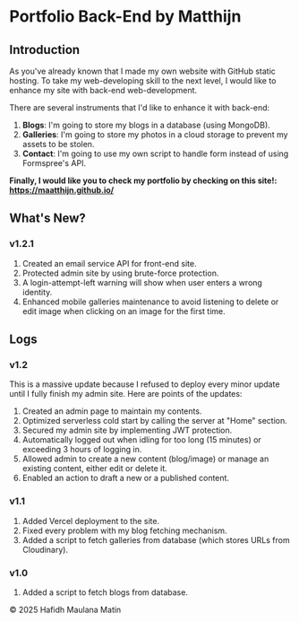 # Portfolio Back-End by Matthijn

## Introduction

As you've already known that I made my own website with GitHub static hosting. To take my web-developing skill to the next level, I would like to enhance my site with back-end web-development.

There are several instruments that I'd like to enhance it with back-end:
1. **Blogs**: I'm going to store my blogs in a database (using MongoDB).
2. **Galleries**: I'm going to store my photos in a cloud storage to prevent my assets to be stolen.
3. **Contact**: I'm going to use my own script to handle form instead of using Formspree's API.

**Finally, I would like you to check my portfolio by checking on this site!: https://maatthijn.github.io/**

## What's New?

### v1.2.1
1. Created an email service API for front-end site.
2. Protected admin site by using brute-force protection.
3. A login-attempt-left warning will show when user enters a wrong identity.
4. Enhanced mobile galleries maintenance to avoid listening to delete or edit image when clicking on an image for the first time.

## Logs

### v1.2
This is a massive update because I refused to deploy every minor update until I fully finish my admin site. Here are points of the updates:

1. Created an admin page to maintain my contents.
2. Optimized serverless cold start by calling the server at "Home" section.
3. Secured my admin site by implementing JWT protection.
4. Automatically logged out when idling for too long (15 minutes) or exceeding 3 hours of logging in.
5. Allowed admin to create a new content (blog/image) or manage an existing content, either edit or delete it.
6. Enabled an action to draft a new or a published content.

### v1.1
1. Added Vercel deployment to the site.
2. Fixed every problem with my blog fetching mechanism.
3. Added a script to fetch galleries from database (which stores URLs from Cloudinary).

### v1.0
1. Added a script to fetch blogs from database.

© 2025 Hafidh Maulana Matin